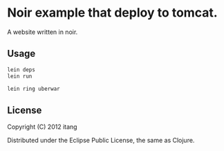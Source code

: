 # Noir example that deploy to tomcat.

A website written in noir. 

## Usage

```bash
lein deps
lein run
```

```bash
lein ring uberwar
```

## License

Copyright (C) 2012 itang

Distributed under the Eclipse Public License, the same as Clojure.

